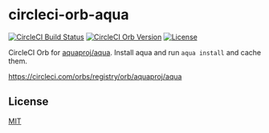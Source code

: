 # circleci-orb-aqua

[![CircleCI Build Status](https://circleci.com/gh/aquaproj/circleci-orb-aqua.svg?style=shield "CircleCI Build Status")](https://circleci.com/gh/aquaproj/circleci-orb-aqua)
[![CircleCI Orb Version](https://badges.circleci.com/orbs/aquaproj/aqua.svg)](https://circleci.com/orbs/registry/orb/aquaproj/aqua)
[![License](http://img.shields.io/badge/license-mit-blue.svg?style=flat-square)](https://raw.githubusercontent.com/aquaproj/circleci-orb-aqua/main/LICENSE)

CircleCI Orb for [aquaproj/aqua](https://github.com/aquaproj/aqua).
Install aqua and run `aqua install` and cache them.

https://circleci.com/orbs/registry/orb/aquaproj/aqua

## License

[MIT](LICENSE)

